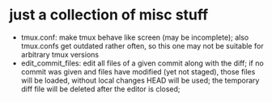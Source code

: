 # just a collection of misc stuff #

* tmux.conf: make tmux behave like screen (may be incomplete); also tmux.confs
  get outdated rather often, so this one may not be suitable for arbitrary tmux
  versions
* edit_commit_files: edit all files of a given commit along with the diff; if
  no commit was given and files have modified (yet not staged), those files
  will be loaded, without local changes HEAD will be used; the temporary diff
  file will be deleted after the editor is closed;
